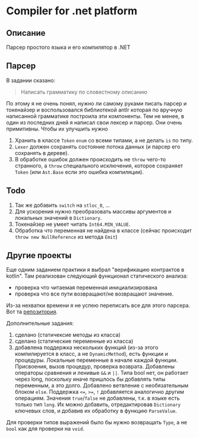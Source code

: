 # Compiler for .net platform

## Описание
Парсер простого языка и его компилятор в .NET

## Парсер
В задании сказано:

> Написать грамматику по словестному описанию

По этому я не очень понял, нужно ли самому руками писать парсер и токенайзер и воспользовался библиотекой antlr которая по вручную написанной грамматике построила эти компоненты.
Тем не менее, в один из последних дней я написал свои лексер и парсер. Они очень примитивны. Чтобы их улучшить нужно

1. Хранить в классе `Token` `enum` со всеми типами, а не делать `is` по типу.
2. `Lexer` должен сохранять состояние потока данных (и парсер его сохранять в дереве).
3. В обработке ошибок должен происходить не `throw` чего-то странного, а `throw` специального исключения, которое сохраняет `Token` (или `Ast.Base` если это ошибка компиляции).

## Todo
1. Так же добавить `switch` на `stloc_0`, ...
2. Для ускорения нужно преобразовать массивы аргументов и локальных значений в `Dictionary`.
3. Токенайзер не умеет читать `Int64.MIN_VALUE`.
4. Обработка что переменная не найдена в классе (сейчас происходит `throw new NullReference` из метода `Emit`)

## Другие проекты
Еще одним заданием практики я выбрал "верификацию контрактов в kotlin". Там реализован следующий функционал статического анализа:

* проверка что читаемая переменная инициализирована
* проверка что все пути возвращают/не возвращают значение.

Из-за нехватки времени я не успею переписать все для этого парсера. Вот та [репозитория](https://gitlab.com/kirilll.prokopenko/contracts-verification-task-solution/-/tree/master).

Дополнительные задания:

1. сделано (статичексие методы из класса)
2. сделано (статические переменные из класса)
3. добавлена поддержка нескольких функций (из-за этого компилируется в класс, а не `DynamicMethod`), есть функции и процедуры. Локальные переменные в начале каждой функции. Присвоения, вызов процедур, проверка возврата. Добавлены операторы сравнения и ленивые `&&` и `||`. Типа bool нет, он работает через long, поскольку иначе пришлось бы добавлять типы переменным, а это долго. Добавлено ветвление с необязательным блоком `else`. Поддержка `<=`, `>=`, `!` добавляется аналогично другим операциям. Значения `true`/`false` не добавлены, т.к. в языке есть только тип `long`. Их можно добавить, отредактировав `Dictionary` ключевых слов, и добавив их обработку в функцию `ParseValue`.

Для проверки типов выражений было бы нужно возвращать `Type`, а не `bool` как для проверки на `void`.